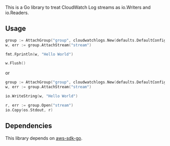 This is a Go library to treat CloudWatch Log streams as io.Writers and io.Readers.


## Usage

```go
group := AttachGroup("group", cloudwatchlogs.New(defaults.DefaultConfig))
w, err := group.AttachStream("stream")

fmt.Fprintln(w, "Hello World")

w.Flush()
```

or

```go
group := AttachGroup("group", cloudwatchlogs.New(defaults.DefaultConfig))
w, err := group.AttachStream("stream")

io.WriteString(w, "Hello World")

r, err := group.Open("stream")
io.Copy(os.Stdout, r)
```

## Dependencies

This library depends on [aws-sdk-go](https://github.com/aws/aws-sdk-go/).
